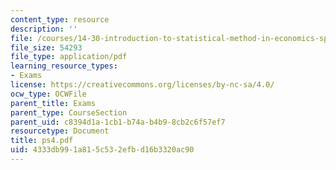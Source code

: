 ```yaml
---
content_type: resource
description: ''
file: /courses/14-30-introduction-to-statistical-method-in-economics-spring-2006/4333db991a815c532efbd16b3320ac90_ps4.pdf
file_size: 54293
file_type: application/pdf
learning_resource_types:
- Exams
license: https://creativecommons.org/licenses/by-nc-sa/4.0/
ocw_type: OCWFile
parent_title: Exams
parent_type: CourseSection
parent_uid: c8394d1a-1cb1-b74a-b4b9-8cb2c6f57ef7
resourcetype: Document
title: ps4.pdf
uid: 4333db99-1a81-5c53-2efb-d16b3320ac90
---
```

